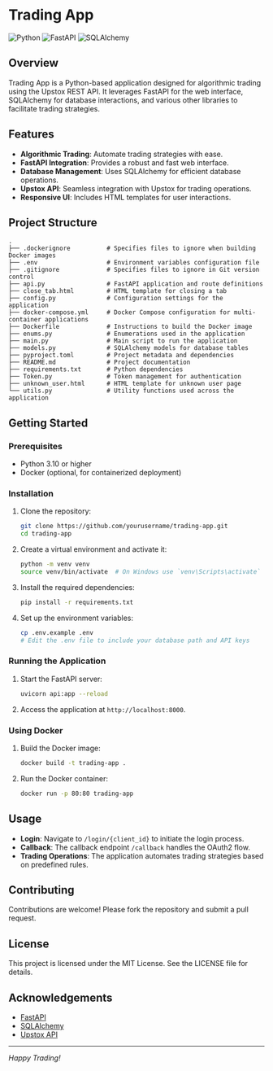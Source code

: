 # Trading App

![Python](https://img.shields.io/badge/Python-3.10-blue.svg)
![FastAPI](https://img.shields.io/badge/FastAPI-0.68.0-green.svg)
![SQLAlchemy](https://img.shields.io/badge/SQLAlchemy-1.4.23-red.svg)

## Overview

Trading App is a Python-based application designed for algorithmic trading using the Upstox REST API. It leverages FastAPI for the web interface, SQLAlchemy for database interactions, and various other libraries to facilitate trading strategies.

## Features

- **Algorithmic Trading**: Automate trading strategies with ease.
- **FastAPI Integration**: Provides a robust and fast web interface.
- **Database Management**: Uses SQLAlchemy for efficient database operations.
- **Upstox API**: Seamless integration with Upstox for trading operations.
- **Responsive UI**: Includes HTML templates for user interactions.

## Project Structure

```
.
├── .dockerignore          # Specifies files to ignore when building Docker images
├── .env                   # Environment variables configuration file
├── .gitignore             # Specifies files to ignore in Git version control
├── api.py                 # FastAPI application and route definitions
├── close_tab.html         # HTML template for closing a tab
├── config.py              # Configuration settings for the application
├── docker-compose.yml     # Docker Compose configuration for multi-container applications
├── Dockerfile             # Instructions to build the Docker image
├── enums.py               # Enumerations used in the application
├── main.py                # Main script to run the application
├── models.py              # SQLAlchemy models for database tables
├── pyproject.toml         # Project metadata and dependencies
├── README.md              # Project documentation
├── requirements.txt       # Python dependencies
├── Token.py               # Token management for authentication
├── unknown_user.html      # HTML template for unknown user page
└── utils.py               # Utility functions used across the application
```

## Getting Started

### Prerequisites

- Python 3.10 or higher
- Docker (optional, for containerized deployment)

### Installation

1. Clone the repository:
    ```sh
    git clone https://github.com/yourusername/trading-app.git
    cd trading-app
    ```

2. Create a virtual environment and activate it:
    ```sh
    python -m venv venv
    source venv/bin/activate  # On Windows use `venv\Scripts\activate`
    ```

3. Install the required dependencies:
    ```sh
    pip install -r requirements.txt
    ```

4. Set up the environment variables:
    ```sh
    cp .env.example .env
    # Edit the .env file to include your database path and API keys
    ```

### Running the Application

1. Start the FastAPI server:
    ```sh
    uvicorn api:app --reload
    ```

2. Access the application at `http://localhost:8000`.

### Using Docker

1. Build the Docker image:
    ```sh
    docker build -t trading-app .
    ```

2. Run the Docker container:
    ```sh
    docker run -p 80:80 trading-app
    ```

## Usage

- **Login**: Navigate to `/login/{client_id}` to initiate the login process.
- **Callback**: The callback endpoint `/callback` handles the OAuth2 flow.
- **Trading Operations**: The application automates trading strategies based on predefined rules.

## Contributing

Contributions are welcome! Please fork the repository and submit a pull request.

## License

This project is licensed under the MIT License. See the LICENSE file for details.

## Acknowledgements

- [FastAPI](https://fastapi.tiangolo.com/)
- [SQLAlchemy](https://www.sqlalchemy.org/)
- [Upstox API](https://upstox.com/developer/api/)

---

*Happy Trading!*

